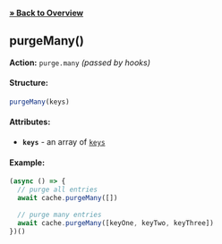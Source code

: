 [**» Back to Overview**](https://github.com/azurydev/cachu/tree/current#features)

## purgeMany()

**Action:** `purge.many` *(passed by hooks)*

#### Structure:

```js
purgeMany(keys)
```

#### Attributes:

- **`keys`** - an array of [`keys`](https://github.com/azurydev/cachu/blob/current/guide/types.md#key)

#### Example:

```js
(async () => {
  // purge all entries
  await cache.purgeMany([])
  
  // purge many entries
  await cache.purgeMany([keyOne, keyTwo, keyThree])
})()
```
